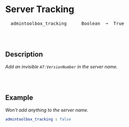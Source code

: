 
# Server Tracking

<kbd>  admintoolbox_tracking  </kbd>  
<kbd>  Boolean  ➞  True  </kbd>

<br>
<br>

## Description

*Add an invisible `AT:VersionNumber` in the server name.*

<br>
<br>

## Example

*Won't add anything to the server name.*

```yaml
admintoolbox_tracking : false
```

<br>